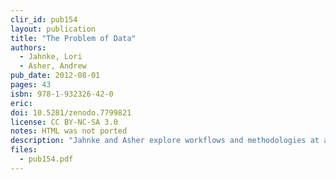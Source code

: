 ```yaml
---
clir_id: pub154
layout: publication
title: "The Problem of Data"
authors: 
  - Jahnke, Lori 
  - Asher, Andrew 
pub_date: 2012-08-01
pages: 43
isbn: 978-1-932326-42-0
eric:
doi: 10.5281/zenodo.7799821
license: CC BY-NC-SA 3.0
notes: HTML was not ported
description: "Jahnke and Asher explore workflows and methodologies at a variety of academic data curation sites, and Keralis delves into the academic milieu of library and information schools that offer instruction in data curation. Their conclusions point to the urgent need for a reliable and increasingly sophisticated professional cohort to support data-intensive research in our colleges, universities, and research centers."
files:
  - pub154.pdf
---
```

